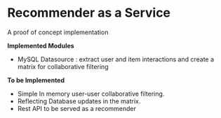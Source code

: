 # **Recommender as a Service**
A proof of concept implementation

**Implemented Modules** 

 - MySQL Datasource : extract user and item interactions and create a
   matrix for collaborative filtering


**To be Implemented**

 - Simple In memory user-user collaborative filtering.
 -  Reflecting  Database updates in the matrix.
 -  Rest API to be served as a recommender
